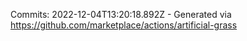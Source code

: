 Commits: 2022-12-04T13:20:18.892Z - Generated via https://github.com/marketplace/actions/artificial-grass
<br>
